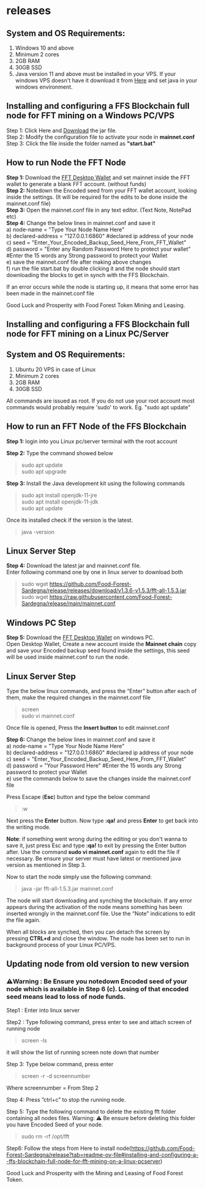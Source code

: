 # releases
## System and OS Requirements:<br>
1. Windows 10 and above
2. Minimum 2 cores
3. 2GB RAM
4. 30GB SSD
2. Java version 11 and above must be installed in your VPS. If your windows VPS doesn't have it download it from [Here](https://www.java.com/en/download/) and set java in your windows environment.
## Installing and configuring a FFS Blockchain full node for FFT mining on a Windows PC/VPS<br>
 Step 1: Click Here and [Download](https://github.com/Food-Forest-Sardegna/release/releases/download/v1.3.6-v1.5.3/fft-all-1.5.3.jar) the jar file.<br>
 Step 2: Modify the configuration file to activate your node in **mainnet.conf**<br>
 Step 3: Click the file inside the folder named as **"start.bat"**

## How to run Node the FFT Node
**Step 1:** Download the [FFT Desktop Wallet](https://github.com/Food-Forest-Sardegna/FFTfx-Wallet/archive/refs/heads/main.zip) and set mainnet inside the FFT wallet to generate a blank FFT account. (without funds)<br> 
**Step 2:** Notedown the Encoded seed from your FFT wallet account, looking inside the settings. (It will be required for the edits to be done inside the mainnet.conf file)<br>
**Step 3:** Open the mainnet.conf file in any text editor. (Text Note, NotePad etc)<br>
**Step 4:** Change the below lines in mainnet.conf and save it<br>
a) node-name = "Type Your Node Name Here"<br>
b) declared-address = "127.0.0.1:6860" #declared ip address of your node<br>
c) seed = "Enter_Your_Encoded_Backup_Seed_Here_From_FFT_Wallet" <br>
d) password = "Enter any Random Password Here to protect your wallet" #Enter the 15 words any Strong password to protect your Wallet<br>
e) save the mainnet.conf file after making above changes <br>
f) run the file start.bat by double clicking it and the node should start downloading the blocks to get in synch with the FFS Blockchain.<br>

If an error occurs while the node is starting up, it means that some error has been made in the mainnet.conf file

Good Luck and Prosperity with Food Forest Token Mining and Leasing.

## Installing and configuring a  FFS Blockchain full node for FFT mining on a Linux PC/Server
## System and OS Requirements:<br>
1. Ubuntu 20 VPS in case of Linux<br>
2. Minimum 2 cores<br>
3. 2GB RAM<br>
4. 30GB SSD<br>

All commands are issued as root. If you do not use your root account most commands would probably require 'sudo' to work. Eg. "sudo apt update"<br>

## How to run an FFT Node of the FFS Blockchain

**Step 1:** login into you Linux pc/server terminal with the root account<br>

**Step 2:** Type the command showed below<br>
>sudo apt update<br>
>sudo apt upgrade<br>
 
**Step 3:** Install the Java development kit using the following commands<br>
> sudo apt install openjdk-11-jre <br>
> sudo apt install openjdk-11-jdk <br>
> sudo apt update <br>

Once its installed check if the version is the latest.
> java -version

## Linux Server Step
**Step 4:** Download the latest jar and mainnet.conf file.<br>
Enter following command one by one in linux server to download both<br>
> sudo wget https://github.com/Food-Forest-Sardegna/release/releases/download/v1.3.6-v1.5.3/fft-all-1.5.3.jar<br>
> sudo wget https://raw.githubusercontent.com/Food-Forest-Sardegna/release/main/mainnet.conf<br>

## Windows PC Step
**Step 5:** Download the [FFT Desktop Wallet](https://github.com/Food-Forest-Sardegna/FFTfx-Wallet/archive/refs/heads/main.zip) on windows PC.<br>
Open Desktop Wallet, Create a new account inside the **Mainnet chain** copy and save your Encoded backup seed found inside the settings, this seed will be used inside mainnet.conf to run the node.

## Linux Server Step
Type the below linux commands, and press the “Enter” button after each of them, make the required changes in the mainnet.conf file<br>
> screen<br>
> sudo vi mainnet.conf<br>

Once file is opened, Press the **Insert button** to edit mainnet.conf<br>

**Step 6:** Change the below lines in mainnet.conf and save it<br>
a) node-name = "Type Your Node Name Here"<br>
b) declared-address = "127.0.0.1:6860" #declared ip address of your node<br>
c) seed = "Enter_Your_Encoded_Backup_Seed_Here_From_FFT_Wallet"<br>
d) password = "Your Password Here" #Enter the 15 words any Strong password to protect your Wallet<br>
e) use the commands below to save the changes inside the mainnet.conf file <br>

Press Escape (**Esc**) button and type the below command 
>:w

Next press the **Enter** button.
Now type **:qa!** and press **Enter** to get back into the writing mode.

**Note**: if something went wrong during the editing or you don't wanna to save it, just press Esc and type **:qa!** to exit by pressing the Enter button after. Use the command **sudo vi mainnet.conf** again to edit the file if necessary. Be ensure your server must have latest or mentioned java version as mentioned in Step 3.

Now to start the node simply use the following command:
>java -jar fft-all-1.5.3.jar mainnet.conf

The node will start downloading and synching the blockchain. If any error appears during the activation of the node means something has been inserted wrongly in the mainnet.conf file. Use the “Note” indications to edit the file again.

When all blocks are synched, then you can detach the screen by pressing **CTRL+d** and close the window. The node has been set to run in background process of your Linux PC/VPS.


## Updating node from old version to new version
### ⚠️Warning : **Be Ensure you notedown Encoded seed of your node which is available in Step 6 (c). Losing of that encoded seed means lead to loss of node funds.**  

Step1 : Enter into linux server

Step2 : Type following command, press enter to see and attach screen of running node
> screen -ls
 
it will show the list of running screen note down that number

Step 3: Type below command, press enter
> screen -r -d screennumber

Where screennumber = From Step 2

Step 4: Press ”ctrl+c” to stop the running node.

Step 5: Type the following command to delete the existing fft folder containing all nodes files. 
Warning: ⚠️ Be ensure before deleting this folder you have Encoded Seed of your node.  

> sudo rm -rf /opt/fft

Step6: Follow the steps from Here to install node(https://github.com/Food-Forest-Sardegna/release?tab=readme-ov-file#installing-and-configuring-a--ffs-blockchain-full-node-for-fft-mining-on-a-linux-pcserver)


Good Luck and Prosperity with the Mining and Leasing of Food Forest Token.